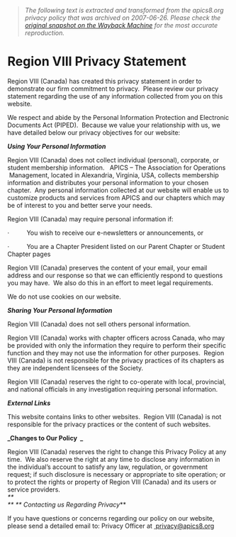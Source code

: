 > *The following text is extracted and transformed from the apics8.org privacy policy that was archived on 2007-06-26. Please check the [original snapshot on the Wayback Machine](https://web.archive.org/web/20070626094255id_/http%3A//apics8.org/Privacy%2520Statement.htm) for the most accurate reproduction.*

# Region VIII Privacy Statement

Region VIII (Canada) has created this privacy statement in order to demonstrate our firm commitment to privacy.  Please review our privacy statement regarding the use of any information collected from you on this website. 

We respect and abide by the Personal Information Protection and Electronic Documents Act (PIPED).  Because we value your relationship with us, we have detailed below our privacy objectives for our website:

**_Using Your Personal Information_**

Region VIII (Canada) does not collect individual (personal), corporate, or student membership information.   APICS – The Association for Operations  Management, located in Alexandria, Virginia, USA, collects membership information and distributes your personal information to your chosen chapter.  Any personal information collected at our website will enable us to customize products and services from APICS and our chapters which may be of interest to you and better serve your needs.

Region VIII (Canada) may require personal information if:

·          You wish to receive our e-newsletters or announcements, or

·          You are a Chapter President listed on our Parent Chapter or Student Chapter pages

Region VIII (Canada) preserves the content of your email, your email address and our response so that we can efficiently respond to questions you may have.  We also do this in an effort to meet legal requirements. 

We do not use cookies on our website. 

**_Sharing Your Personal Information_**

Region VIII (Canada) does not sell others personal information.

Region VIII (Canada) works with chapter officers across Canada, who may be provided with only the information they require to perform their specific function and they may not use the information for other purposes.  Region VIII (Canada) is not responsible for the privacy practices of its chapters as they are independent licensees of the Society.

Region VIII (Canada) reserves the right to co-operate with local, provincial, and national officials in any investigation requiring personal information.

**_External Links_**

This website contains links to other websites.  Region VIII (Canada) is not responsible for the privacy practices or the content of such websites.

**_Changes to Our Policy  _**

Region VIII (Canada) reserves the right to change this Privacy Policy at any time.  We also reserve the right at any time to disclose any information in the individual’s account to satisfy any law, regulation, or government request; if such disclosure is necessary or appropriate to site operation; or to protect the rights or property of Region VIII (Canada) and its users or service providers.  
_**  
** _**_ Contacting us Regarding Privacy_**

If you have questions or concerns regarding our policy on our website, please send a detailed email to:  Privacy Officer at [ privacy@apics8.org ](mailto:axel.dietz@apics.ca)
